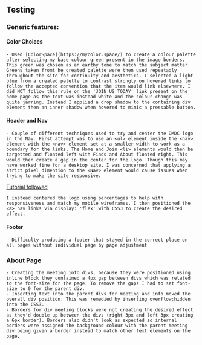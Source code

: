 ## Testing

### Generic features:

#### Color Choices

    - Used [ColorSpace](https://mycolor.space/) to create a colour palette after selecting my base colour green present in the image borders. This green was chosen as an earthy tone to match the subject matter. Greens taken fromt he created palette were then used repeatadly throughout the site for continuity and aesthetics. I selected a light blue from a created palette to contrast strongly on hovered links to follow the accepted convention that the item would link elsewhere. I did NOT follow this rule on the 'JOIN US TODAY' link present on the home page as the text was instead white and the colour change was quite jarring. Instead I applied a drop shadow to the containing div element then an inner shadow when hovered to mimic a pressable button.

#### Header and Nav
    - Couple of different techniques used to try and center the DMDC logo in the Nav. First attempt was to use an <ul> element inside the <nav> element with the <nav> element set at a smaller width to work as a boundary for the links. The Home and Join <li> elements would then be targetted and floated left with Finds and About floated right. This would then create a gap in the center for the logo. Though this may have worked fine for a desktop site, I was concerned that applying a strict pixel dimention to the <Nav> element would cause issues when trying to make the site responsive.
[Tutorial followed](https://youtu.be/hp-LP8Nv18s) 

    I instead centered the logo using percentages to help with responsiveness and match my mobile wireframes. I then positioned the <a> nav links via display: 'flex' with CSS3 to create the desired effect.

#### Footer
    - Difficulty producing a footer that stayed in the correct place on all pages without individual page by page adjustment

### About Page
    - Creating the meeting info divs, because they were positioned using inline block they contained a 4px gap between divs which was related to the font-size for the page. To remove the gaps I had to set font-size to 0 for the parent div.
    - Inserting text into the parent divs for meeting and info moved the overall div position. This was remedied by inserting overflow:hidden into the CSS3.
    - Borders for div meeting blocks were not creating the desired effect as they'd double up between the divs (right 3px and left 3px creating a 6px border). Borders also didn't look as expected so internal borders were assigned the background colour with the parent meeting div being given a border instead to match other text elements on the page.
